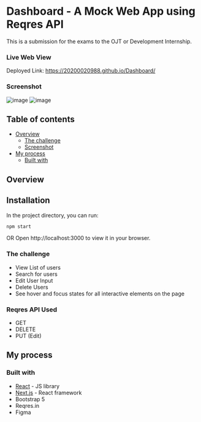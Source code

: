 # Dashboard - A Mock Web App using Reqres API

This is a submission for the exams to the OJT or Development Internship.

### Live Web View
Deployed Link: https://20200020988.github.io/Dashboard/

### Screenshot

![image](https://github.com/20200020988/Dashboard/assets/124771373/230c86e7-af68-46cc-8c10-58bc710b70cf)
![image](https://github.com/20200020988/Dashboard/assets/124771373/44b39e6a-047f-45b8-9d87-0fed494ced8c)

## Table of contents

- [Overview](#overview)
  - [The challenge](#the-challenge)
  - [Screenshot](#screenshot)
- [My process](#my-process)
  - [Built with](#built-with)

## Overview

## Installation

In the project directory, you can run:

```bash
npm start
```
OR Open http://localhost:3000 to view it in your browser.

### The challenge

- View List of users
- Search for users
- Edit User Input
- Delete Users
- See hover and focus states for all interactive elements on the page

### Reqres API Used

- GET
- DELETE
- PUT (Edit)

## My process

### Built with

- [React](https://reactjs.org/) - JS library
- [Next.js](https://nextjs.org/) - React framework
- Bootstrap 5
- Reqres.in
- Figma
